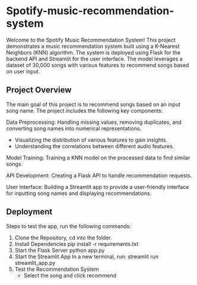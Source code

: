 # Spotify-music-recommendation-system
Welcome to the Spotify Music Recommendation System! This project demonstrates a music recommendation system built using a K-Nearest Neighbors (KNN) algorithm. The system is deployed using Flask for the backend API and Streamlit for the user interface. The model leverages a dataset of 30,000 songs with various features to recommend songs based on user input.

## Project Overview
The main goal of this project is to recommend songs based on an input song name. The project includes the following key components:

Data Preprocessing: Handling missing values, removing duplicates, and converting song names into numerical representations.
- Visualizing the distribution of various features to gain insights.
- Understanding the correlations between different audio features.

Model Training: Training a KNN model on the processed data to find similar songs.

API Development: Creating a Flask API to handle recommendation requests.

User Interface: Building a Streamlit app to provide a user-friendly interface for inputting song names and displaying recommendations.

## Deployment
Steps to test the app, run the following commands:
1. Clone the Repository, cd into the folder.
2. Install Dependencies
   pip install -r requirements.txt
3. Start the Flask Server
   python app.py
4. Start the Streamlit App
   In a new terminal, run:
   streamlit run streamlit_app.py
5. Test the Recommendation System
   - Select the song and click recommend
   

